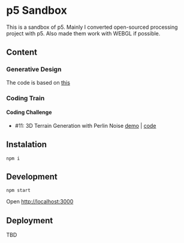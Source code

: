 # p5 Sandbox

This is a sandbox of p5. Mainly I converted open-sourced processing project with p5. Also made them work with WEBGL if possible.

## Content

### Generative Design

The code is based on [this](http://www.generative-gestaltung.de/2/)

### Coding Train

#### Coding Challenge
- #11: 3D Terrain Generation with Perlin Noise [demo][cc11-demo] | [code][cc11-code]

[cc11-code]: https://github.com/mayognaise/p5-sandbox/tree/master/code/coding-train/cc11-3d-terrain-with-perlin-noise
[cc11-demo]: https://mayognaise.github.io/p5-sandbox/code/coding-train/cc11-3d-terrain-with-perlin-noise

## Instalation

```
npm i
```

## Development

```
npm start
```

Open [http://localhost:3000]()

## Deployment

TBD
